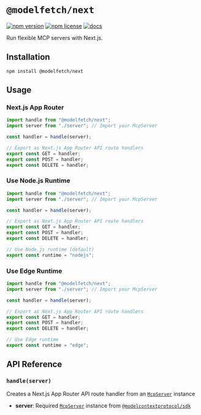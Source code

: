 # `@modelfetch/next`

[![npm version](https://img.shields.io/npm/v/@modelfetch/next.svg)](https://www.npmjs.com/package/@modelfetch/next)
[![npm license](https://img.shields.io/npm/l/@modelfetch/next.svg)](https://www.npmjs.com/package/@modelfetch/next)
[![docs](https://img.shields.io/badge/docs-modelfetch.com-blue)](https://www.modelfetch.com/docs/runtime/next)

Run flexible MCP servers with Next.js.

## Installation

```npm
npm install @modelfetch/next
```

## Usage

### Next.js App Router

```typescript
import handle from "@modelfetch/next";
import server from "./server"; // Import your McpServer

const handler = handle(server);

// Export as Next.js App Router API route handlers
export const GET = handler;
export const POST = handler;
export const DELETE = handler;
```

### Use Node.js Runtime

```typescript
import handle from "@modelfetch/next";
import server from "./server"; // Import your McpServer

const handler = handle(server);

// Export as Next.js App Router API route handlers
export const GET = handler;
export const POST = handler;
export const DELETE = handler;

// Use Node.js runtime (default)
export const runtime = "nodejs";
```

### Use Edge Runtime

```typescript
import handle from "@modelfetch/next";
import server from "./server"; // Import your McpServer

const handler = handle(server);

// Export as Next.js App Router API route handlers
export const GET = handler;
export const POST = handler;
export const DELETE = handler;

// Use Edge runtime
export const runtime = "edge";
```

## API Reference

### `handle(server)`

Creates a Next.js App Router API route handler from an [`McpServer`](https://github.com/modelcontextprotocol/typescript-sdk?tab=readme-ov-file#server) instance

- **server**: Required [`McpServer`](https://github.com/modelcontextprotocol/typescript-sdk?tab=readme-ov-file#server) instance from [`@modelcontextprotocol/sdk`](https://github.com/modelcontextprotocol/typescript-sdk)
